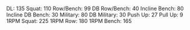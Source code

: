DL: 135
 Squat: 110
 Row/Bench: 99
 DB Row/Bench: 40
 Incline Bench: 80
 Incline DB Bench: 30
 Military: 80
 DB Military: 30
 Push Up: 27
 Pull Up: 9
 1RPM Squat: 225
 1RPM Row: 180
 1RPM Bench: 165

